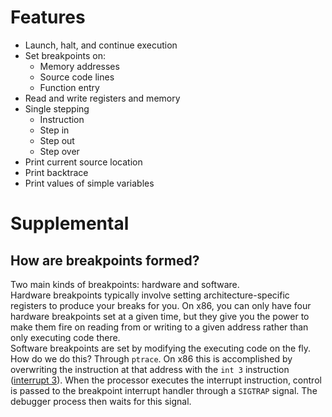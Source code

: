 # Features
- Launch, halt, and continue execution
- Set breakpoints on:
    - Memory addresses
    - Source code lines
    - Function entry
- Read and write registers and memory
- Single stepping
    - Instruction
    - Step in
    - Step out
    - Step over
- Print current source location
- Print backtrace
- Print values of simple variables

# Supplemental
## How are breakpoints formed?
Two main kinds of breakpoints: hardware and software.  
Hardware breakpoints typically involve setting architecture-specific registers to produce your breaks for you. On x86, you can only have four hardware breakpoints set at a given time, but they give you the power to make them fire on reading from or writing to a given address rather than only executing code there.  
Software breakpoints are set by modifying the executing code on the fly. How do we do this? Through `ptrace`. On x86 this is accomplished by overwriting the instruction at that address with the `int 3` instruction ([interrupt 3](https://wiki.osdev.org/Interrupt_Vector_Table)). When the processor executes the interrupt instruction, control is passed to the breakpoint interrupt handler through a `SIGTRAP` signal. The debugger process then waits for this signal.
